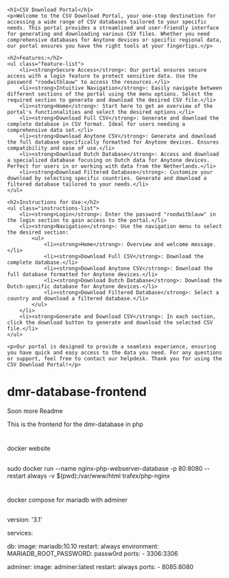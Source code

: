     <h1>CSV Download Portal</h1>
    <p>Welcome to the CSV Download Portal, your one-stop destination for accessing a wide range of CSV databases tailored to your specific needs. This portal provides a streamlined and user-friendly interface for generating and downloading various CSV files. Whether you need comprehensive databases for Anytone devices or specific regional data, our portal ensures you have the right tools at your fingertips.</p>

    <h2>Features:</h2>
    <ul class="feature-list">
        <li><strong>Secure Access</strong>: Our portal ensures secure access with a login feature to protect sensitive data. Use the password "roodwitblauw" to access the resources.</li>
        <li><strong>Intuitive Navigation</strong>: Easily navigate between different sections of the portal using the menu options. Select the required section to generate and download the desired CSV file.</li>
        <li><strong>Home</strong>: Start here to get an overview of the portal's functionalities and select the desired options.</li>
        <li><strong>Download Full CSV</strong>: Generate and download the complete database in CSV format. Ideal for users needing a comprehensive data set.</li>
        <li><strong>Download Anytone CSV</strong>: Generate and download the full database specifically formatted for Anytone devices. Ensures compatibility and ease of use.</li>
        <li><strong>Download Dutch Database</strong>: Access and download a specialized database focusing on Dutch data for Anytone devices. Perfect for users in or working with data from the Netherlands.</li>
        <li><strong>Download Filtered Database</strong>: Customize your download by selecting specific countries. Generate and download a filtered database tailored to your needs.</li>
    </ul>

    <h2>Instructions for Use:</h2>
    <ul class="instructions-list">
        <li><strong>Login</strong>: Enter the password "roodwitblauw" in the login section to gain access to the portal.</li>
        <li><strong>Navigation</strong>: Use the navigation menu to select the desired section:
            <ul>
                <li><strong>Home</strong>: Overview and welcome message.</li>
                <li><strong>Download Full CSV</strong>: Download the complete database.</li>
                <li><strong>Download Anytone CSV</strong>: Download the full database formatted for Anytone devices.</li>
                <li><strong>Download Dutch Database</strong>: Download the Dutch-specific database for Anytone devices.</li>
                <li><strong>Download Filtered Database</strong>: Select a country and download a filtered database.</li>
            </ul>
        </li>
        <li><strong>Generate and Download CSV</strong>: In each section, click the download button to generate and download the selected CSV file.</li>
    </ul>

    <p>Our portal is designed to provide a seamless experience, ensuring you have quick and easy access to the data you need. For any questions or support, feel free to contact our helpdesk. Thank you for using the CSV Download Portal!</p>





# dmr-database-frontend

Soon more Readme


This is the frontend for the dmr-database in php

#
docker website

##
sudo docker run --name nginx-php-webserver-database -p 80:8080 --restart always -v $(pwd):/var/www/html trafex/php-nginx


#
docker compose for mariadb with adminer

##
version: '3.1'

services:

  db:
    image: mariadb:10.10
    restart: always
    environment:
      MARIADB_ROOT_PASSWORD: passw0rd
    ports:
      - 3306:3306

  adminer:
    image: adminer:latest
    restart: always
    ports:
      - 8085:8080
